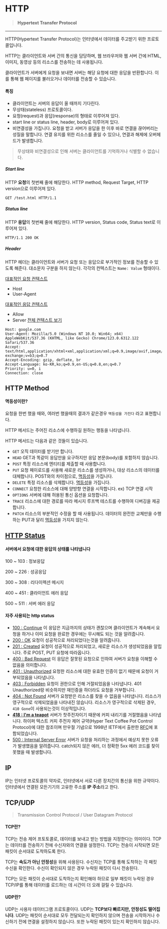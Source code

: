 # HTTP
> #### Hypertext Transfer Protocol
---

HTTP(Hypertext Transfer Protocol)는 인터넷에서 데이터를 주고받기 위한 프로토콜입니다.

HTTP는 클라이언트와 서버 간의 통신을 담당하며, 웹 브라우저와 웹 서버 간에 HTML, 이미지, 동영상 등의 리소스를 전송하는 데 사용됩니다.


클라이언트가 서버에게 요청을 보내면 서버는 해당 요청에 대한 응답을 반환합니다.
이를 통해 웹 페이지를 불러오거나 데이터를 전송할 수 있습니다.

#### 특징
+ 클라이언트는 서버의 응답이 올 때까지 기다린다.
+ 무상태(stateless) 프로토콜이다.
+ 요청(request)과 응답(response)의 형태로 이루어져 있다.
+ start line or status line, header, body로 이루어져 있다.
+ 비연결성을 가집니다.
요청을 받고 서버가 응답을 한 이후 바로 연결을 끊어버리는 성질을 말합니다.
연결 유지를 위한 리소스를 줄일 수 있으나, 연결과 해제에 오버헤드가 발생합니다.
> 무상태와 비연결성으로 인해 서버는 클라이언트를 기억하거나 식별할 수 없습니다.

##### Start line
HTTP **요청**의 첫번째 줄에 해당한다.
HTTP method, Request Target, HTTP version으로 이루어져 있다.
```http
GET /test.html HTTP/1.1
```
##### Status line
HTTP **응답**의 첫번째 줄에 해당한다.
HTTP version, Status code, Status text로 이루어져 있다.
```http
HTTP/1.1 200 OK
```

##### Header
HTTP 헤더는 클라이언트와 서버가 요청 또는 응답으로 부가적인 정보를 전송할 수 있도록 해준다.
대소문자 구분을 하지 않는다.
각각의 컨텍스트는 `Name: Value` 형태이다.

[대표적인 요청 컨텍스트](https://developer.mozilla.org/ko/docs/Web/HTTP/Headers#%EC%9A%94%EC%B2%AD_%EC%BB%A8%ED%85%8D%EC%8A%A4%ED%8A%B8)
+ Host
+ User-Agent

[대표적인 응답 컨텍스트](
https://developer.mozilla.org/ko/docs/Web/HTTP/Headers#%EC%9D%91%EB%8B%B5_%EC%BB%A8%ED%85%8D%EC%8A%A4%ED%8A%B8
)
+ Allow
+ Server
[전체 컨텍스트 보기](https://developer.mozilla.org/ko/docs/Web/HTTP/Headers)

```http
Host: google.com
User-Agent: Mozilla/5.0 (Windows NT 10.0; Win64; x64) AppleWebKit/537.36 (KHTML, like Gecko) Chrome/123.0.6312.122 Safari/537.36
Accept: text/html,application/xhtml+xml,application/xml;q=0.9,image/avif,image/webp,image/apng,*/*;q=0.8,application/signed-exchange;v=b3;q=0.7
Accept-Encoding: gzip, deflate, br
Accept-Language: ko-KR,ko;q=0.9,en-US;q=0.8,en;q=0.7
Priority: u=0, i
Connection: close
```

## HTTP Method

#### 멱등성이란?
요청을 한번 했을 때와, 여러번 했을때의 결과가 같은경우 `멱등성을 가진다` 라고 표현합니다.

HTTP 메서드는 주어진 리소스에 수행하길 원하는 행동을 나타냅니다.

HTTP 메서드는 다음과 같은 것들이 있습니다.
+ `GET`
오직 데이터를 받기만 합니다.
+ `HEAD`
GET과 똑같이 응답만을 요구하지만 응답 본문(body)를 포함하지 않습니다.
+ `POST`
특정 리소스에 엔티티를 제출할 때 사용합니다.
+ `PUT`
요청 페이로드를 사용해 새로운 리소스를 생성하거나, 대상 리소스의 데이터를 대체합니다.
POST와의 차이점으로, [멱등성](#멱등성이란)을 가집니다.
+ `DELETE`
특정 리소스를 삭제합니다.
[멱등성](#멱등성이란)을 가집니다.
+ `CONNECT`
요청한 리소스에 대해 양방향 연결을 시작합니다.
ex) TCP 연결 시작
+ `OPTIONS`
서버에 대해 허용된 통신 옵션을 요청합니다.
+ `TRACE`
리소스에 대한 경로를 따라 메시지 루프백 테스트를 수행하여 디버깅을 제공합니다.
+ `PATCH`
리소스의 부분적인 수정을 할 때 사용됩니다.
데이터의 완전한 교체만을 수행하는 PUT과 달리 [멱등성](#멱등성이란)을 가지지 않는다.

## [HTTP Status](https://developer.mozilla.org/ko/docs/Web/HTTP/Status)
#### 서버에서 요청에 대한 응답의 상태를 나타냅니다
100 ~ 103 : 정보응답

200 ~ 226 : 성공응답

300 ~ 308 : 리다이렉션 메시지

400 ~ 451 : 클라이언트 에러 응답

500 ~ 511 : 서버 에러 응답

#### 자주 사용되는 http status
+ [100 : Continue](https://developer.mozilla.org/ko/docs/Web/HTTP/Status/100)
이 응답은 지금까지의 상태가 괜찮으며 클라이언트가 계속해서 요청을 하거나 이미 요청을 완료한 경우에는 무시해도 되는 것을 알려줍니다.
+ [200 : OK](https://developer.mozilla.org/ko/docs/Web/HTTP/Status/200)
요청이 성공적으로 처리되었다는것을 알려줍니다.
+ [201 : Created](https://developer.mozilla.org/ko/docs/Web/HTTP/Status/201)
요청이 성공적으로 처리되었고, 새로운 리소스가 생성되었음을 알립니다.
주로 POST, PUT 요청에 따라옵니다.
+ [400 : Bad Request](https://developer.mozilla.org/ko/docs/Web/HTTP/Status/400)
이 응답은 잘못된 요청으로 인하여 서버가 요청을 이해할 수 없음을 의미합니다.
+ [401 : Unauthorized](https://developer.mozilla.org/ko/docs/Web/HTTP/Status/401)
요청한 리소스에 대한 유효한 인증이 없기 때문에 요청이 거부되었음을 나타냅니다.
+ [403 : Forbidden](https://developer.mozilla.org/ko/docs/Web/HTTP/Status/403)
요청이 권한으로 인해 거절되었음을 나타냅니다.
401 Unauthorized랑 비슷하지만 재인증을 하더라도 요청을 거부합니다.
+ [404 : Not Found](https://developer.mozilla.org/ko/docs/Web/HTTP/Status/404)
서버가 요청받은 리소스를 찾을 수 없음을 나타냅니다.
리소스가 영구적으로 삭제되었음을 나타내진 않습니다.
리소스가 영구적으로 삭제된 경우, `410 Gone`이 사용되는것이 이상적입니다.
+ [**418 : I'm a teapot**](https://developer.mozilla.org/ko/docs/Web/HTTP/Status/418)
서버가 찻주전자이기 때문에 커피 내리기를 거절했음을 나타냅니다.
하이퍼 텍스트 커피 주전자 제어 규약(Hyper Text Coffee Pot Control Protocol)에 대한 참조이며
만우절 기념으로 1998년 IETF에서 출판한 [RFC](https://www.ietf.org/rfc/rfc2324.txt)에 포함되었습니다.
+ [500 : Internal Server Error](https://developer.mozilla.org/ko/docs/Web/HTTP/Status/500)
서버가 요청을 처리하는 과정에서 예상치 못한 오류가 발생했음을 알려줍니다.
catch되지 않은 에러, 더 정확한 5xx 에러 코드를 찾이 못했을 때 발생합니다.


## IP
IP는 인터넷 프로토콜의 약자로, 인터넷에서 서로 다른 장치간의 
통신을 위한 규약이다.
인터넷에서 연결된 모든기기의 고유한 주소를 **IP 주소**라고 한다.


## TCP/UDP
> Transmission Control Protocol / User Datagram Protocol

#### TCP란?
TCP는 전송 제어 프토토콜로, 데이터를 보내고 받는 방법을 지정한다는 의미이다.
TCP는 데이터를 전송하기 전에 수신자와의 연결을 설정한다. TCP는 전송이 시작되면 모든 패킷이 순서대로 도착하도록 한다.

TCP는 **속도가 아닌 안정성**을 위해 사용된다.
수신자는 TCP를 통해 도착하는 각 패킷 수신을 확인한다.
수신이 확인되지 않은 경우 누락된 패킷이 다시 전송된다.

TCP는 모든 패킷이 순서대로 도착하는지 확인해야 하므로 일부 패킷이 누락된 경우 TCP/IP를 통해 데이터를 로드하는 데 시간이 더 오래 걸릴 수 있습니다.

#### UDP란?
UDP는 사용자 데이터그램 프로토콜이다.
UDP는 **TCP보다 빠르지만, 안정성도 떨어집니다**.
UDP는 패킷이 순서대로 모두 전달되는지 확인하지 않으며 전송을 시작하거나 수신하기 전에 연결을 설정하지 않습니다.
또한 누락된 패킷이 있는지 확인하지 않습니다.